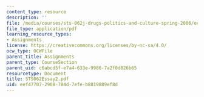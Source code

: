 ```yaml
---
content_type: resource
description: ''
file: /media/courses/sts-062j-drugs-politics-and-culture-spring-2006/eef477072908784d7efeb8819889ef8d_STS062Essay2.pdf
file_type: application/pdf
learning_resource_types:
- Assignments
license: https://creativecommons.org/licenses/by-nc-sa/4.0/
ocw_type: OCWFile
parent_title: Assignments
parent_type: CourseSection
parent_uid: c6abcd5f-e7a4-633e-9986-7a2f0d826b65
resourcetype: Document
title: STS062Essay2.pdf
uid: eef47707-2908-784d-7efe-b8819889ef8d
---
```

